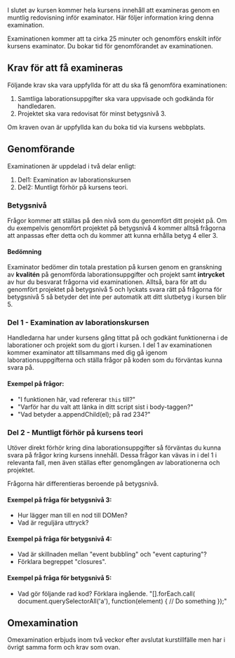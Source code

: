 I slutet av kursen kommer hela kursens innehåll att examineras genom en muntlig redovisning inför examinator.
Här följer information kring denna examination.

Examinationen kommer att ta cirka 25 minuter och genomförs enskilt inför kursens examinator. Du bokar tid för genomförandet av examinationen.

## Krav för att få examineras
Följande krav ska vara uppfyllda för att du ska få genomföra examinationen:
1. Samtliga laborationsuppgifter ska vara uppvisade och godkända för handledaren.
2. Projektet ska vara redovisat för minst betygsnivå 3.

Om kraven ovan är uppfyllda kan du boka tid via kursens webbplats.

## Genomförande
Examinationen är uppdelad i två delar enligt:
1. Del1: Examination av laborationskursen
2. Del2: Muntligt förhör på kursens teori.

### Betygsnivå
Frågor kommer att ställas på den nivå som du genomfört ditt projekt på. Om du  exempelvis genomfört projektet på betygsnivå 4 kommer alltså frågorna att anpassas efter detta och du kommer att kunna erhålla betyg 4 eller 3. 

#### Bedömning
Examinator bedömer din totala prestation på kursen genom en granskning av **kvalitén** på genomförda laborationsuppgifter och projekt samt **intrycket** av hur du besvarat frågorna vid examinationen. 
Alltså, bara för att du genomfört projektet på betygsnivå 5 och lyckats svara rätt på frågorna för betygsnivå 5 så betyder det inte per automatik att ditt slutbetyg i kursen blir 5.

### Del 1 - Examination av laborationskursen
Handledarna har under kursens gång tittat på och godkänt funktionerna i de laborationer och projekt som du gjort i kursen. I del 1 av examinationen kommer examinator att tillsammans med dig gå igenom laborationsuppgifterna och ställa frågor på koden som du förväntas kunna svara på. 

#### Exempel på frågor:
* "I funktionen här, vad refererar ```this``` till?"
* "Varför har du valt att länka in ditt script sist i body-taggen?"
* "Vad betyder a.appendChild(el); på rad 234?"


### Del 2 - Muntligt förhör på kursens teori
Utöver direkt förhör kring dina laborationsuppgifter så förväntas du kunna svara på frågor kring kursens innehåll. Dessa frågor kan vävas in i del 1 i relevanta fall, men även ställas efter genomgången av laborationerna och projektet.

Frågorna här differentieras beroende på betygsnivå.

#### Exempel på fråga för betygsnivå 3:
* Hur lägger man till en nod till DOMen?
* Vad är reguljära uttryck?

#### Exempel på fråga för betygsnivå 4:
* Vad är skillnaden mellan "event bubbling" och "event capturing"?
* Förklara begreppet "closures".

#### Exempel på fråga för betygsnivå 5:
* Vad gör följande rad kod? Förklara ingående.
"[].forEach.call( document.querySelectorAll('a'), function(element) {
		// Do something
});"

## Omexamination
Omexamination erbjuds inom två veckor efter avslutat kurstillfälle men har i övrigt samma form och krav som ovan.